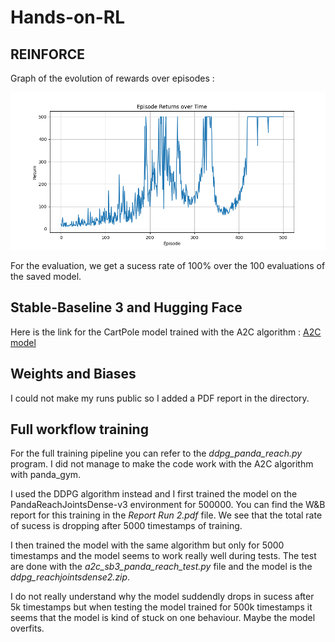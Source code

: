 # Hands-on-RL
## REINFORCE

Graph of the evolution of rewards over episodes : 

![Training curve](training_curve.png)

For the evaluation, we get a sucess rate of 100% over the 100 evaluations of the saved model.

## Stable-Baseline 3 and Hugging Face

Here is the link for the CartPole model trained with the A2C algorithm : [A2C model](https://huggingface.co/AxelLabrousse/a2c_cartpole)

## Weights and Biases

I could not make my runs public so I added a PDF report in the directory.

## Full workflow training

For the full training pipeline you can refer to the *ddpg_panda_reach.py* program. I did not manage to make the code work with the A2C algorithm with panda_gym.

I used the DDPG algorithm instead and I first trained the model on the PandaReachJointsDense-v3 environment for 500000. You can find the W&B report for this training in the *Report Run 2.pdf* file. We see that the total rate of sucess is dropping after 5000 timestamps of training. 

I then trained the model with the same algorithm but only for 5000 timestamps and the model seems to work really well during tests. The test are done with the *a2c_sb3_panda_reach_test.py* file and the model is the *ddpg_reachjointsdense2.zip*.

I do not really understand why the model suddendly drops in sucess after 5k timestamps but when testing the model trained for 500k timestamps it seems that the model is kind of stuck on one behaviour. Maybe the model overfits.

